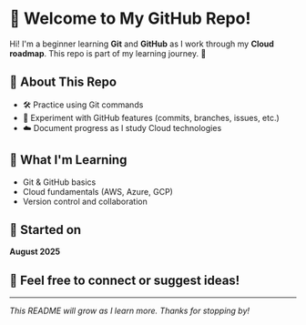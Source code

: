 # 👋 Welcome to My GitHub Repo!

Hi! I'm a beginner learning **Git** and **GitHub** as I work through my **Cloud roadmap**. This repo is part of my learning journey. 🚀

## 📘 About This Repo

- 🛠️ Practice using Git commands
- 📂 Experiment with GitHub features (commits, branches, issues, etc.)
- ☁️ Document progress as I study Cloud technologies

## 🧠 What I'm Learning

- Git & GitHub basics
- Cloud fundamentals (AWS, Azure, GCP)
- Version control and collaboration

## 📅 Started on

**August 2025**

## 💬 Feel free to connect or suggest ideas!

---

*This README will grow as I learn more. Thanks for stopping by!*
